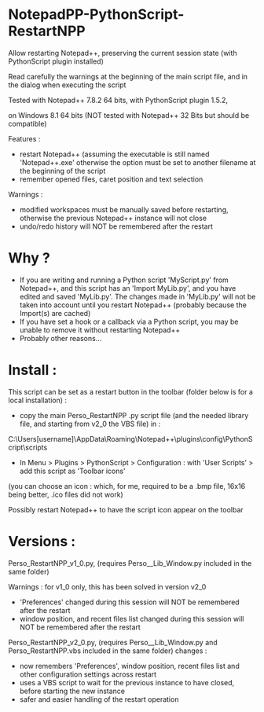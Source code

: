 # NotepadPP-PythonScript-RestartNPP

Allow restarting Notepad++, preserving the current session state (with PythonScript plugin installed)

Read carefully the warnings at the beginning of the main script file, and in the dialog when executing the script


Tested with Notepad++ 7.8.2 64 bits, with PythonScript plugin 1.5.2,

on Windows 8.1 64 bits (NOT tested with Notepad++ 32 Bits but should be compatible)


Features :
  * restart Notepad++ (assuming the executable is still named 'Notepad++.exe' otherwise the option must be set to another filename at the beginning of the script
  * remember opened files, caret position and text selection
  
Warnings :
  * modified workspaces must be manually saved before restarting, otherwise the previous Notepad++ instance will not close
  * undo/redo history will NOT be remembered after the restart
  
# Why ?

* If you are writing and running a Python script 'MyScript.py' from Notepad++, and this script has an 'Import MyLib.py', and you have edited and saved 'MyLib.py'. The changes made in 'MyLib.py' will not be taken into account until you restart Notepad++ (probably because the Import(s) are cached)
* If you have set a hook or a callback via a Python script, you may be unable to remove it without restarting Notepad++
* Probably other reasons...

# Install :

This script can be set as a restart button in the toolbar (folder below is for a local installation) : 

* copy the main Perso_RestartNPP .py script file (and the needed library file, and starting from v2_0 the VBS file) in :

C:\Users\[username]\AppData\Roaming\Notepad++\plugins\config\PythonScript\scripts

* In Menu > Plugins > PythonScript > Configuration : with 'User Scripts' > add this script as 'Toolbar icons'

(you can choose an icon : which, for me, required to be a .bmp file, 16x16 being better, .ico files did not work)

Possibly restart Notepad++ to have the script icon appear on the toolbar

# Versions :

Perso_RestartNPP_v1_0.py, (requires Perso__Lib_Window.py included in the same folder)

Warnings : for v1_0 only, this has been solved in version v2_0
  * 'Preferences' changed during this session will NOT be remembered after the restart
  * window position, and recent files list changed during this session will NOT be remembered after the restart

Perso_RestartNPP_v2_0.py, (requires Perso__Lib_Window.py and Perso_RestartNPP.vbs included in the same folder)
changes :
  * now remembers 'Preferences', window position, recent files list and other configuration settings across restart
  * uses a VBS script to wait for the previous instance to have closed, before starting the new instance
  * safer and easier handling of the restart operation
